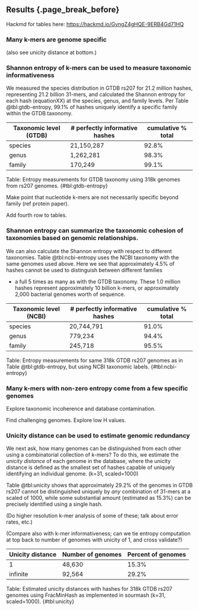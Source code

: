 ## Results {.page_break_before}

Hackmd for tables here: https://hackmd.io/GvngZ4gHQE-9ERB4Gd71HQ

### Many k-mers are genome specific

(also see unicity distance at bottom.)

### Shannon entropy of k-mers can be used to measure taxonomic informativeness

We measured the species distribution in GTDB rs207 for 21.2 million
hashes, representing 21.2 billion 31-mers, and calculated the Shannon
entropy for each hash (equationXX) at the species, genus, and family
levels. Per Table @tbl:gtdb-entropy, 99.1% of hashes uniquely identify
a specific family within the GTDB taxonomy.

| Taxonomic level (GTDB) | # perfectly informative hashes | cumulative % total | 
| -------- | -------- | -------- |
| species     | 21,150,287     | 92.8%     | 92.8%
| genus     | 1,262,281     | 98.3%     |
| family     | 170,249     | 99.1%     | 

Table: Entropy measurements for GTDB taxonomy using 318k genomes from
rs207 genomes. {#tbl:gtdb-entropy}

Make point that nucleotide k-mers are not necessarily specific beyond
family (ref protein paper).

Add fourth row to tables.

### Shannon entropy can summarize the taxonomic cohesion of taxonomies based on genomic relationships.

We can also calculate the Shannon entropy with respect to different
taxonomies. Table @tbl:ncbi-entropy uses the NCBI taxonomy with the
same genomes used above.  Here we see that approximately 4.5% of hashes
cannot be used to distinguish between different families
- a full 5 times as many as with the GTDB taxonomy.  These
1.0 million hashes represent approximately 10 billion k-mers, or
approximately 2,000 bacterial genomes worth of sequence.

| Taxonomic level (NCBI) | # perfectly informative hashes | cumulative % total | 
| -------- | -------- | -------- |
| species     | 20,744,791    | 91.0% |
| genus     | 779,234    | 94.4%     |
| family     | 245,718    | 95.5%     | 

Table: Entropy measurements for same 318k GTDB rs207 genomes as in
Table @tbl:gtdb-entropy, but using NCBI taxonomic
labels. {#tbl:ncbi-entropy}

### Many k-mers with non-zero entropy come from a few specific genomes

Explore taxonomic incoherence and database contamination.

Find challenging genomes. Explore low H values.

### Unicity distance can be used to estimate genomic redundancy

We next ask, how many genomes can be distinguished from each other
using a combinatorial collection of k-mers?  To do this, we estimate
the _unicity distance_ of each genome in the database, where the
unicity distance is defined as the smallest set of hashes capable of
uniquely identifying an individual genome. (k=31, scaled=1000)

Table @tbl:unicity shows that approximately 29.2% of the genomes in
GTDB rs207 cannot be distinguished uniquely by _any_ combination of
31-mers at a scaled of 1000, while some substantial amount (estimated
as 15.3%) can be precisely identified using a single hash.

(Do higher resolution k-mer analysis of some of these; talk about
error rates, etc.)

(Compare also with k-mer informativeness; can we tie entropy
computation at top back to number of genomes with unicity of 1,
and cross validate?)
 
| Unicity distance | Number of genomes | Percent of genomes |
| -------- | -------- | -------- |
| 1     | 48,630     | 15.3%     |
| infinite | 92,564 | 29.2% | 

Table: Estimated unicity distances with hashes for 318k GTDB rs207
genomes using FracMinHash as implemented in sourmash (k=31,
scaled=1000). {#tbl:unicity}
